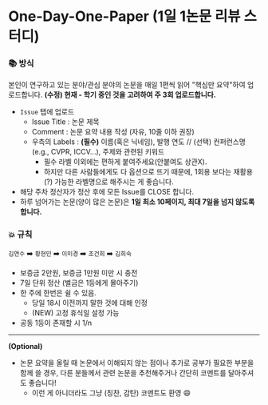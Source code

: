 # One-Day-One-Paper (1일 1논문 리뷰 스터디)
<!-- <img src="https://user-images.githubusercontent.com/48315997/127306994-05370b67-ab31-4eab-a6ee-f7b3f6fc3c09.png"> -->

### 📚 방식
본인이 연구하고 있는 분야/관심 분야의 논문을 매일 1편씩 읽어 "핵심만 요약"하여 업로드합니다. 
**(수정) 현재 - 학기 중인 것을 고려하여 주 3회 업로드합니다.**
- `Issue` 탭에 업로드
  - Issue Title : 논문 제목
  - Comment : 논문 요약 내용 작성 (자유, 10줄 이하 권장)
  - 우측의 Labels : **(필수)** 이름(혹은 닉네임), 발행 연도 // (선택) 컨퍼런스명(e.g., CVPR, ICCV...), 주제와 관련된 키워드
    - 필수 라벨 이외에는 편하게 붙여주세요(안붙여도 상관X). 
    - 하지만 다른 사람들에게도 다 옵션으로 뜨기 때문에, 1회용 보다는 재활용(?) 가능한 라벨명으로 해주시는 게 좋습니다. 
- 해당 주차 정산자가 정산 후에 모든 Issue를 CLOSE 합니다.
- 하루 넘어가는 논문(양이 많은 논문)은 **1일 최소 10페이지, 최대 7일을 넘지 않도록 합니다.**


### 💥 규칙
`김연수` ➡️ `황현민` ➡️ `이미경` ➡️ `조건희` ➡️ `김희숙`
- 보증금 2만원, 보증금 1만원 미만 시 충전
- 7일 단위 정산 (벌금은 1등에게 몰아주기)
- 한 주에 한번은 쉴 수 있음. 
  - 당일 18시 이전까지 말한 것에 대해 인정 
  - (NEW) 고정 휴식일 설정 가능
- 공동 1등이 존재할 시 1/n 

----
**(Optional)**
- 논문 요약을 올릴 때 논문에서 이해되지 않는 점이나 추가로 공부가 필요한 부분을 함께 쓸 경우, 다른 분들께서 관련 논문을 추천해주거나 간단히 코멘트를 달아주셔도 좋습니다!
  - 이런 게 아니더라도 그냥 (칭찬, 감탄) 코멘트도 환영 😄 
